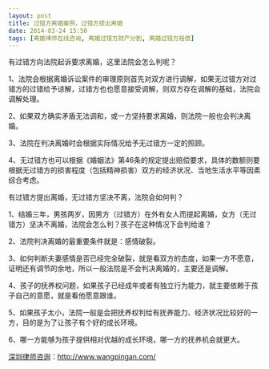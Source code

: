 ```yaml
---
layout: post
title: 过错方离婚案例，过错方提出离婚
date: 2014-03-24 15:50
tags: [离婚律师在线咨询, 离婚过错方财产分割, 离婚过错方赔偿]
---
```

有过错方向法院起诉要求离婚，这里法院会怎么判呢？

1、法院会根据离婚诉讼案件的审理原则首先对双方进行调解，如果无过错方对过错方的过错给予谅解，过错方也也愿意接受调解，则双方存在调解的基础，法院会调解处理。

2、如果双方确实矛盾无法调和，或一方坚持要求离婚，则法院一般也会判决离婚。

3、法院在判决离婚时会根据实际情况给予无过错方一定的照顾。

4、无过错方也可以根据《婚姻法》第46条的规定提出赔偿要求，具体的数额则要根据无过错方的损害程度（包括精神损害）双方的经济状况、当地生活水平等因素综合考虑。

有过错方提出离婚，无过错方坚决不离，法院会如何判？

1、结婚三年，男孩两岁，因男方（过错方）在外有女人而提起离婚，女方（无过错方）坚决不离婚，法院会怎么判？孩子在这种情况下会判给谁？

2、法院判决离婚的最重要条件就是：感情破裂。

3、如何判断夫妻感情是否已经完全破裂，就是看双方的态度，如果一方不愿意，证明还有调节的余地，所以一般法院是不会判决离婚的，主要还是调解。

4、孩子的抚养权问题，如果孩子已经成年或者有独立行为能力，就主要依赖于孩子自己的意愿，就是看他愿意跟谁。

5、如果孩子太小，法院一般是会把抚养权判给有抚养能力、经济状况比较好的一方，目的是为了让孩子有个好的成长环境。

6、哪一方能够为孩子提供相对优越的成长环境，哪一方的抚养机会就更大。

<a href="http://www.wangpingan.com/">深圳律师咨询</a>：<a href="http://www.wangpingan.com/">http://www.wangpingan.com/</a>

